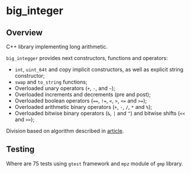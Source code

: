 # big_integer

## Overview

C++ library implementing long arithmetic.

`big_integger` provides next constructors, functions and operators: 
- `int`, `uint_64t` and copy implicit
  constructors, as well as explicit string constructor;
- `swap` and `to_string` functions;
- Overloaded unary operators (`+`, `-`, and `~`);
- Overloaded increments and decrements (pre and post);
- Overloaded boolean operators (`==`, `!=`, `<`, `>`, `<=` and `>=`);
- Overloaded arithmetic binary operators (`+`, `-`, `/`, `*` and `%`);
- Overloaded bitwise binary operators (`&`, `|` and `^`) and bitwise shifts (`<<` and `>>`);


Division based on algorithm described in [article](https://surface.syr.edu/cgi/viewcontent.cgi?referer=&httpsredir=1&article=1162&context=eecs_techreports).

## Testing
Where are 75 tests using `gtest` framework and  `mpz` module of `gmp` library.